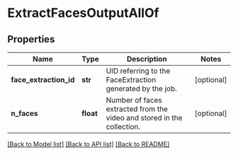 # ExtractFacesOutputAllOf

## Properties
Name | Type | Description | Notes
------------ | ------------- | ------------- | -------------
**face_extraction_id** | **str** | UID referring to the FaceExtraction generated by the job. | [optional] 
**n_faces** | **float** | Number of faces extracted from the video and stored in the collection. | [optional] 

[[Back to Model list]](../README.md#documentation-for-models) [[Back to API list]](../README.md#documentation-for-api-endpoints) [[Back to README]](../README.md)


